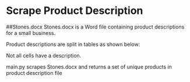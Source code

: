 # Scrape Product Description 

##Stones.docx 
Stones.docx is a Word file containing product descriptions for a small business. 

Product descriptions are split in tables as shown below:

Not all cells have a description. 

main.py scrapes Stones.docx and returns a set of unique products in product description file


